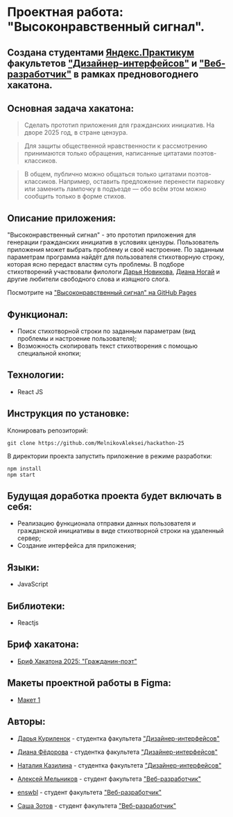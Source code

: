 # Проектная работа: "Высоконравственный сигнал".

## Создана студентами [Яндекс.Практикум](https://praktikum.yandex.ru/) факультетов ["Дизайнер-интерфейсов"](https://praktikum.yandex.ru/interface-designer/) и ["Веб-разработчик"](https://praktikum.yandex.ru/web/) в рамках предновогоднего хакатона.

## Основная задача хакатона:

> Сделать прототип приложения для гражданских инициатив. На дворе 2025 год, в стране цензура.

> Для защиты общественной нравственности к рассмотрению принимаются только обращения, написанные цитатами поэтов-классиков.

> В общем, публично можно общаться только цитатами поэтов-классиков. Например, оставить предложение перенести парковку или заменить лампочку в подъезде — обо всём этом можно сообщить только в форме стихов.

## Описание приложения:

"Высоконравственный сигнал" - это прототип приложения для генерации гражданских инициатив в условиях цензуры. Пользователь приложения может выбрать проблему и своё настроение. По заданным параметрам программа найдёт для пользователя стихотворную строку, которая ясно передаст властям суть проблемы. В подборе стихотворений участвовали филологи [Дарья Новикова](https://www.facebook.com/dasha.novikova.357/), [Диана Ногай](https://www.facebook.com/nogai.diana/) и другие любители свободного слова и изящного слога.

Посмотрите на ["Высоконравственный сигнал" на GitHub Pages](https://melnikovaleksei.github.io/hackathon-25/)

## Функционал:

* Поиск стихотворной строки по заданным параметрам (вид проблемы и настроение пользователя);
* Возможность скопировать текст стихотворения с помощью специальной кнопки;

## Технологии:

* React JS

## Инструкция по установке:

Клонировать репозиторий:

`
git clone https://github.com/MelnikovAleksei/hackathon-25
`

В директории проекта запустить приложение в режиме разработки:

```
npm install
npm start
```

## Будущая доработка проекта будет включать в себя:

* Реализацию функционала отправки данных пользователя и гражданской инициативы в виде стихотворной строки на удаленный сервер;
* Создание интерфейса для приложения;

## Языки:

* JavaScript

## Библиотеки:

* Reactjs

## Бриф хакатона:

* [Бриф Хакатона 2025: "Гражданин-поэт"](https://www.notion.so/2025-f881ac2ef39f4275959a80c7ce778651)

## Макеты проектной работы в Figma:

* [Макет 1](https://www.figma.com/file/liGrz1eMG5ds7VJaIgiYP8/hackaton_2025?node-id=60%3A2)

## Авторы:

* [Дарья Куриленок](https://www.behance.net/dashakrl) - студентка факультета ["Дизайнер-интерфейсов"](https://praktikum.yandex.ru/interface-designer/)

* [Диана Фёдорова](https://www.behance.net/userdarknec380) - студентка факультета ["Дизайнер-интерфейсов"](https://praktikum.yandex.ru/interface-designer/)

* [Наталия Казилина](https://www.behance.net/nataly_kazilina) - студентка факультета ["Дизайнер-интерфейсов"](https://praktikum.yandex.ru/interface-designer/)

* [Алексей Мельников](https://github.com/MelnikovAleksei) - студент факультета ["Веб-разработчик"](https://praktikum.yandex.ru/web/)

* [enswbl](https://github.com/enswbl) - студент факультета ["Веб-разработчик"](https://praktikum.yandex.ru/web/)

* [Саша Зотов](https://github.com/alzot89) - студент факультета ["Веб-разработчик"](https://praktikum.yandex.ru/web/)
